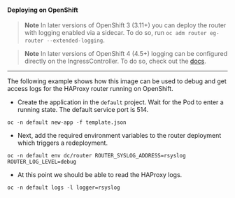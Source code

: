 #### Deploying on OpenShift

> **Note** 
> In later versions of OpenShift 3 (3.11+) you can deploy the router with logging enabled via a sidecar.
> To do so, run `oc adm router eg-router --extended-logging`.

> **Note**
> In later versions of OpenShift 4 (4.5+) logging can be configured directly on the IngressController.
> To do so, check out the [docs](https://docs.openshift.com/container-platform/4.11/networking/ingress-operator.html#nw-configure-ingress-access-logging_configuring-ingress).

-----------------

The following example shows how this image can be used to debug and get access logs for the HAProxy router running on OpenShift.

* Create the application in the `default` project. Wait for the Pod to enter a running state. The default service port is 514.

```
oc -n default new-app -f template.json
```

* Next, add the required environment variables to the router deployment which triggers a redeployment.
```
oc -n default env dc/router ROUTER_SYSLOG_ADDRESS=rsyslog ROUTER_LOG_LEVEL=debug
```

* At this point we should be able to read the HAProxy logs.

```
oc -n default logs -l logger=rsyslog
```
